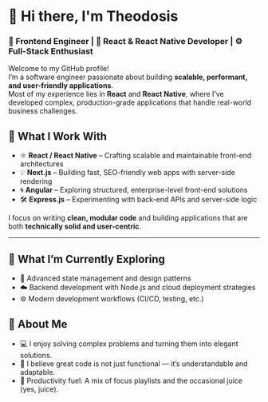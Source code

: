 
# 👋  Hi there, I'm Theodosis

### 🚀 Frontend Engineer | 📱 React & React Native Developer | ⚙️ Full-Stack Enthusiast

Welcome to my GitHub profile!  
I’m a software engineer passionate about building **scalable, performant, and user-friendly applications**.  
Most of my experience lies in **React** and **React Native**, where I’ve developed complex, production-grade applications that handle real-world business challenges.


## 🧠 What I Work With

- ⚛️ **React / React Native** – Crafting scalable and maintainable front-end architectures  
- 💡 **Next.js** – Building fast, SEO-friendly web apps with server-side rendering  
- 🌀 **Angular** – Exploring structured, enterprise-level front-end solutions  
- 🛠️ **Express.js** – Experimenting with back-end APIs and server-side logic  

I focus on writing **clean, modular code** and building applications that are both **technically solid and user-centric**.

---

## 🌱 What I’m Currently Exploring

- 🧩 Advanced state management and design patterns  
- ☁️ Backend development with Node.js and cloud deployment strategies  
- ⚙️ Modern development workflows (CI/CD, testing, etc.)


## 💬 About Me

- 💻 I enjoy solving complex problems and turning them into elegant solutions.  
- 🧠 I believe great code is not just functional — it’s understandable and adaptable.  
- 🧃 Productivity fuel: A mix of focus playlists and the occasional juice (yes, juice).  


